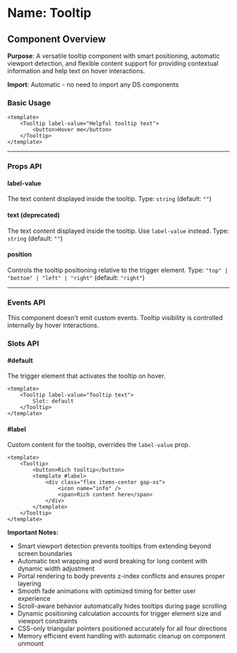 # Name: Tooltip
## Component Overview

**Purpose**: A versatile tooltip component with smart positioning, automatic viewport detection, and flexible content support for providing contextual information and help text on hover interactions.

**Import**: Automatic - no need to import any DS components

### Basic Usage

```vue
<template>
    <Tooltip label-value="Helpful tooltip text">
        <button>Hover me</button>
    </Tooltip>
</template>
```

---

### Props API

#### label-value
The text content displayed inside the tooltip. Type: `string` (default: `""`)

#### text (deprecated)
The text content displayed inside the tooltip. Use `label-value` instead. Type: `string` (default: `""`)

#### position
Controls the tooltip positioning relative to the trigger element. Type: `"top" | "bottom" | "left" | "right"` (default: `"right"`)

---

### Events API

This component doesn't emit custom events. Tooltip visibility is controlled internally by hover interactions.

### Slots API

#### #default
The trigger element that activates the tooltip on hover.

```vue
<template>
    <Tooltip label-value="Tooltip text">
        Slot: default
    </Tooltip>
</template>
```

#### #label
Custom content for the tooltip, overrides the `label-value` prop.

```vue
<template>
    <Tooltip>
        <button>Rich tooltip</button>
        <template #label>
            <div class="flex items-center gap-xs">
                <icon name="info" />
                <span>Rich content here</span>
            </div>
        </template>
    </Tooltip>
</template>
```

**Important Notes:**
- Smart viewport detection prevents tooltips from extending beyond screen boundaries
- Automatic text wrapping and word breaking for long content with dynamic width adjustment
- Portal rendering to body prevents z-index conflicts and ensures proper layering
- Smooth fade animations with optimized timing for better user experience
- Scroll-aware behavior automatically hides tooltips during page scrolling
- Dynamic positioning calculation accounts for trigger element size and viewport constraints
- CSS-only triangular pointers positioned accurately for all four directions
- Memory efficient event handling with automatic cleanup on component unmount
